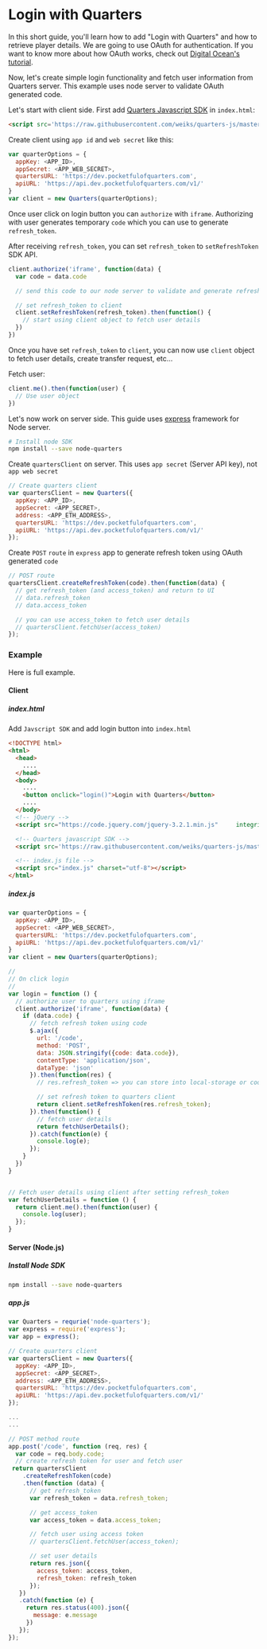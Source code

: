# Login with Quarters

In this short guide, you'll learn how to add "Login with Quarters" and how to
retrieve player details. We are going to use OAuth for authentication. If you
want to know more about how OAuth works, check out
[Digital Ocean's tutorial](https://www.digitalocean.com/community/tutorials/an-introduction-to-oauth-2).

Now, let's create simple login functionality and fetch user information from
Quarters server. This example uses node server to validate OAuth generated code.

Let's start with client side. First add [Quarters Javascript SDK](../sdk/js.md)
in `index.html`:

```html
<script src='https://raw.githubusercontent.com/weiks/quarters-js/master/lib/Quarters.min.js'></script>
```

Create client using `app id` and `web secret` like this:

```js
var quarterOptions = {
  appKey: <APP_ID>,
  appSecret: <APP_WEB_SECRET>,
  quartersURL: 'https://dev.pocketfulofquarters.com',
  apiURL: 'https://api.dev.pocketfulofquarters.com/v1/'
}
var client = new Quarters(quarterOptions);
```

Once user click on login button you can `authorize` with `iframe`. Authorizing
with user generates temporary `code` which you can use to generate
`refresh_token`.

After receiving `refresh_token`, you can set `refresh_token` to
`setRefreshToken` SDK API.

```js
client.authorize('iframe', function(data) {
  var code = data.code

  // send this code to our node server to validate and generate refresh_token

  // set refresh_token to client
  client.setRefreshToken(refresh_token).then(function() {
    // start using client object to fetch user details
  })
})
```

Once you have set `refresh_token` to `client`, you can now use `client` object
to fetch user details, create transfer request, etc...

Fetch user:

```js
client.me().then(function(user) {
  // Use user object
})
```

Let's now work on server side. This guide uses [express](http://expressjs.com/)
framework for Node server.

```bash
# Install node SDK
npm install --save node-quarters
```

Create `quartersClient` on server. This uses `app secret` (Server API key), not
`app web secret`

```js
// Create quarters client
var quartersClient = new Quarters({
  appKey: <APP_ID>,
  appSecret: <APP_SECRET>,
  address: <APP_ETH_ADDRESS>,
  quartersURL: 'https://dev.pocketfulofquarters.com',
  apiURL: 'https://api.dev.pocketfulofquarters.com/v1/'
});
```

Create `POST` `route` in `express` app to generate refresh token using OAuth
generated `code`

```js
// POST route
quartersClient.createRefreshToken(code).then(function(data) {
  // get refresh_token (and access_token) and return to UI
  // data.refresh_token
  // data.access_token

  // you can use access_token to fetch user details
  // quartersClient.fetchUser(access_token)
});
```

### Example

Here is full example.

#### Client

##### index.html

Add `Javscript SDK` and add login button into `index.html`

```html
<!DOCTYPE html>
<html>
  <head>
    ....
  </head>
  <body>
    ....
    <button onclick="login()">Login with Quarters</button>
    ....
  </body>
  <!-- jQuery -->
  <script src="https://code.jquery.com/jquery-3.2.1.min.js"     integrity="sha256-hwg4gsxgFZhOsEEamdOYGBf13FyQuiTwlAQgxVSNgt4=" crossorigin="anonymous"></script>

  <!-- Quarters javascript SDK -->
  <script src='https://raw.githubusercontent.com/weiks/quarters-js/master/lib/Quarters.min.js'></script>

  <!-- index.js file -->
  <script src="index.js" charset="utf-8"></script>
</html>
```

##### index.js

```js
var quarterOptions = {
  appKey: <APP_ID>,
  appSecret: <APP_WEB_SECRET>,
  quartersURL: 'https://dev.pocketfulofquarters.com',
  apiURL: 'https://api.dev.pocketfulofquarters.com/v1/'
}
var client = new Quarters(quarterOptions);

//
// On click login
//
var login = function () {
  // authorize user to quarters using iframe
  client.authorize('iframe', function(data) {
    if (data.code) {
      // fetch refresh token using code
      $.ajax({
        url: '/code',
        method: 'POST',
        data: JSON.stringify({code: data.code}),
        contentType: 'application/json',
        dataType: 'json'
      }).then(function(res) {
        // res.refresh_token => you can store into local-storage or cookies

        // set refresh token to quarters client
        return client.setRefreshToken(res.refresh_token);
      }).then(function() {
        // fetch user details
        return fetchUserDetails();
      }).catch(function(e) {
        console.log(e);
      });
    }
  })
}


// Fetch user details using client after setting refresh_token
var fetchUserDetails = function () {
  return client.me().then(function(user) {
    console.log(user);
  });
}
```

#### Server (Node.js)

##### Install Node SDK

```bash
npm install --save node-quarters
```

##### app.js

```js
var Quarters = requrie('node-quarters');
var express = require('express');
var app = express();

// Create quarters client
var quartersClient = new Quarters({
  appKey: <APP_ID>,
  appSecret: <APP_SECRET>,
  address: <APP_ETH_ADDRESS>,
  quartersURL: 'https://dev.pocketfulofquarters.com',
  apiURL: 'https://api.dev.pocketfulofquarters.com/v1/'
});

...
...

// POST method route
app.post('/code', function (req, res) {
  var code = req.body.code;
  // create refresh token for user and fetch user
 return quartersClient
    .createRefreshToken(code)
    .then(function (data) {
      // get refresh_token
      var refresh_token = data.refresh_token;

      // get access_token
      var access_token = data.access_token;

      // fetch user using access token
      // quartersClient.fetchUser(access_token);

      // set user details
      return res.json({
        access_token: access_token,
        refresh_token: refresh_token
      });
   })
   .catch(function (e) {
     return res.status(400).json({
       message: e.message
     })
   });
});
```
